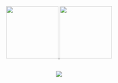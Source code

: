 
<div align="center">
  <a href="https://github.com/rafaballerini">
  <img height="140em" src="https://github-readme-stats.vercel.app/api?username=natanbtaques&show_icons=true&theme=vue-dark&include_all_commits=true&count_private=true"/>
  <img height="140em" src="https://github-readme-stats.vercel.app/api/top-langs/?username=natanbtaques&layout=compact&langs_count=7&theme=vue-dark"/>
</div>
<div style="display: inline_block"><br>


<div align="center"> 
  
  <a href="https://www.linkedin.com/in/natan-b-taques-38347218b/" target="_blank"><img src="https://img.shields.io/badge/-LinkedIn-%230077B5?style=for-the-badge&logo=linkedin&logoColor=white" target="_blank"></a> 
 

 
</div>

